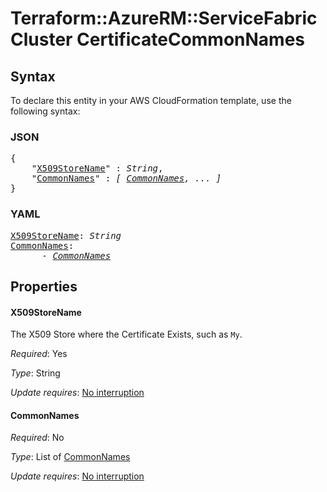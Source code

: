 # Terraform::AzureRM::ServiceFabricCluster CertificateCommonNames

## Syntax

To declare this entity in your AWS CloudFormation template, use the following syntax:

### JSON

<pre>
{
    "<a href="#x509storename" title="X509StoreName">X509StoreName</a>" : <i>String</i>,
    "<a href="#commonnames" title="CommonNames">CommonNames</a>" : <i>[ <a href="certificatecommonnames-commonnames.md">CommonNames</a>, ... ]</i>
}
</pre>

### YAML

<pre>
<a href="#x509storename" title="X509StoreName">X509StoreName</a>: <i>String</i>
<a href="#commonnames" title="CommonNames">CommonNames</a>: <i>
      - <a href="certificatecommonnames-commonnames.md">CommonNames</a></i>
</pre>

## Properties

#### X509StoreName

The X509 Store where the Certificate Exists, such as `My`.

_Required_: Yes

_Type_: String

_Update requires_: [No interruption](https://docs.aws.amazon.com/AWSCloudFormation/latest/UserGuide/using-cfn-updating-stacks-update-behaviors.html#update-no-interrupt)

#### CommonNames

_Required_: No

_Type_: List of <a href="certificatecommonnames-commonnames.md">CommonNames</a>

_Update requires_: [No interruption](https://docs.aws.amazon.com/AWSCloudFormation/latest/UserGuide/using-cfn-updating-stacks-update-behaviors.html#update-no-interrupt)

